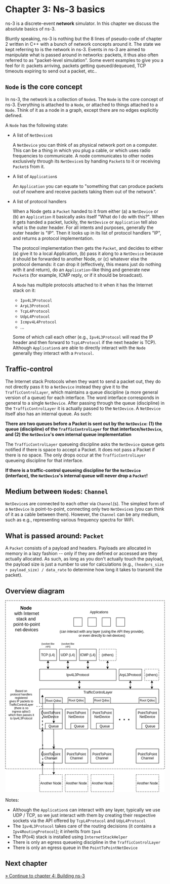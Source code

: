 # Chapter 3: Ns-3 basics

ns-3 is a discrete-event **network** simulator. In this chapter we discuss
the absolute basics of ns-3.

Bluntly speaking, ns-3 is nothing but the 8 lines of pseudo-code of chapter 2
written in C++ with a bunch of network concepts around it. The state we kept
referring to is the network in ns-3. Events in ns-3 are aimed to manipulate
what is passed around in networks: packets, it thus also often referred to
as "packet-level simulation". Some event examples to give you a feel for it:
packets arriving, packets getting queued/dequeued, TCP timeouts expiring to
send out a packet, etc..


## `Node` is the core concept

In ns-3, the network is a collection of `Node`s. The `Node` is the core concept of ns-3.
Everything is attached to a `Node`, or attached to things attached to a `Node`.
Think of it as a node in a graph, except there are no edges explicitly defined.

A `Node` has the following state:

- A list of `NetDevice`s

  A `NetDevice` you can think of as physical network port on a computer. This can be
  a thing in which you plug a cable, or which uses radio frequencies to communicate.
  A node communicates to other nodes exclusively through its `NetDevice`s by handing
  `Packet`s to it or receiving `Packet`s from it.

- A list of `Application`s
  
  An `Application` you can equate to "something that can produce packets out of nowhere
  and receive packets taking them out of the network".
  
- A list of protocol handlers

  When a Node gets a `Packet` handed to it from either (a) a `NetDevice` or (b) an `Application`
  it basically asks itself "What do I do with this?". When it gets handed a packet, luckily,
  the `NetDevice` or `Application` tell also what is the outer header. For all intents and 
  purposes, generally the outer header is "IP". Then it looks up in its list of protocol handlers
  "IP", and returns a protocol implementation.
  
  The protocol implementation then gets the `Packet`, and decides to either (a) give it to a local
  Application, (b) pass it along to a `NetDevice` because it should be forwarded to another Node,
  or (c) whatever else the protocol demands: it can drop it (effectively, this means
  just do nothing with it and return), do an `Application`-like thing and generate new `Packet`s
  (for example, ICMP reply, or if it should be broadcast).
  
  A `Node` has multiple protocols attached to it when it has the Internet stack on it:
  * `Ipv4L3Protocol`
  * `ArpL3Protocol`
  * `TcpL4Protocol`
  * `UdpL4Protocol`
  * `Icmpv4L4Protocol`
  * ...
  
  Some of which call each other (e.g., `Ipv4L3Protocol` will read the IP header and then
  forward to `TcpL4Protocol` if the next header is TCP). Although `Application`s are able
  to directly interact with the `Node` generally they interact with a `Protocol`.


## Traffic-control

The Internet stack Protocols when they want to send a packet out, they do not directly
pass it to a `NetDevice` instead they give it to the `TrafficControlLayer`, which maintains
a queue discipline (a more general version of a queue) for each interface. The word interface
corresponds in general to a single `NetDevice`. After passing through the queue (discipline)
in the `TrafficControlLayer` it is actually passed to the `NetDevice`. A `NetDevice` itself
also has an internal queue. As such:

**There are two queues before a Packet is sent out by the `NetDevice`: (1) the queue (discipline)
of the `TrafficControlLayer` for that interface/`NetDevice`, and (2) the `NetDevice`'s own internal
queue implementation**

The `TrafficControlLayer` queueing discipline asks the `NetDevice` queue gets notified if there
is space to accept a Packet. It does not pass a Packet if there is no space. The only drops
occur at the `TrafficControlLayer` queueing discipline for that interface.

**If there is a traffic-control queueing discipline for the `NetDevice` (interface),
the `NetDevice`'s internal queue will never drop a `Packet`!**


## Medium between `Node`s: `Channel`

`NetDevice`s are connected to each other via `Channel`(s). 
The simplest form of a `NetDevice` is point-to-point, connecting only two `NetDevice`s
(you can think of it as a cable between them). However, the `Channel` can be any medium,
such as e.g., representing various frequency spectra for WiFi.


## What is passed around: `Packet`

A `Packet` consists of a payload and headers. Payloads are allocated in memory in a lazy
fashion -- only if they are defined or accessed are they actually allocated.
As such, as long as you don't actually touch the payload, the payload size is just a
number to use for calculations (e.g., `(headers_size + payload_size) / data_rate` 
to determine how long it takes to transmit the packet).


## Overview diagram

![Node with Internet stack and point-to-point net-devices](images/node-internet-stack-p2p-net-devices.drawio.png)


Notes:
* Although the `Application`s can interact with any layer, typically we use UDP / TCP, so we
  just interact with them by creating their respective sockets via the API offered by `TcpL4Protocol`
  and `UdpL4Protocol`
* The `Ipv4L3Protocol` takes care of the routing decisions (it contains a `Ipv4RoutingProtocol`); it
  inherits from `Ipv4`
* The IP(v4) stack is installed using `InternetStackHelper`
* There is only an egress queueing discipline in the `TrafficControlLayer`
* There is only an egress queue in the `PointToPointNetDevice`


## Next chapter

[&#187; Continue to chapter 4: Building ns-3](4_ns3_building.md)
